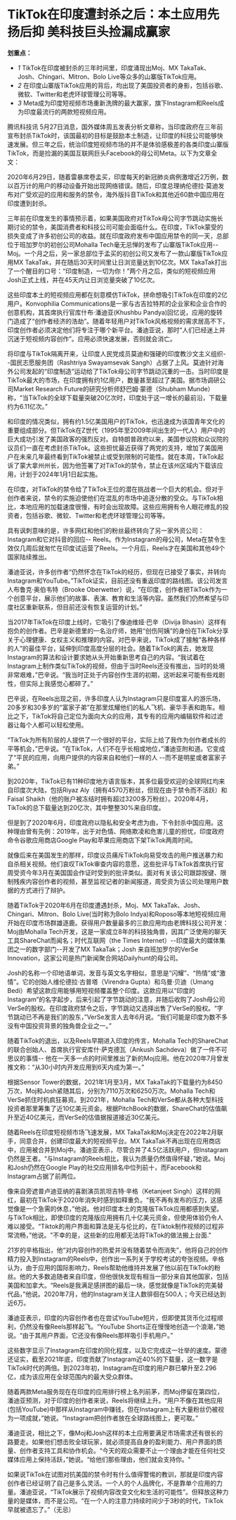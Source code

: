 # TikTok在印度遭封杀之后：本土应用先扬后抑 美科技巨头捡漏成赢家

**划重点：**

  * _1_ TikTok在印度被封杀的三年时间里，印度涌现出Moj、MX TakaTak、Josh、Chingari、Mitron、Bolo Live等众多的山寨版TikTok应用。
  * _2_ 在印度山寨版TikTok应用的背后，均出现了美国投资者的身影，包括谷歌、微软、Twitter和老虎环球管理公司等等。
  * _3_ Meta成为印度短视频市场重新洗牌的最大赢家，旗下Instagram和Reels成为印度最流行的两款短视频应用。

腾讯科技讯
5月27日消息，国外媒体周五发表分析文章称，当印度政府在三年前宣布封杀TikTok时，该国最初的目标是鼓励本土制造，让印度的科技公司能够快速发展。但三年之后，统治印度短视频市场的并不是体验感极差的各类印度山寨版TikTok，而是捡漏的美国互联网巨头Facebook的母公司Meta。以下为文章全文：

2020年6月29日，随着雷暴席卷孟买，印度每天的新冠肺炎病例激增近2万例，数以百万计的用户的移动设备开始出现网络错误。随后，印度总理纳伦德拉·莫迪发布对广受欢迎的应用和服务的禁令，海外版抖音TikTok和其他近60款中国应用在印度遭到封杀。

三年前在印度发生的事情预示着，如果美国政府对TikTok母公司字节跳动实施长期讨论的禁令，美国消费者和科技公司可能会面临什么。在印度，TikTok蒙受的损失变成了许多初创公司的收益。就在印度政府发布中国应用禁令的同一天，总部位于班加罗尔的初创公司Mohalla
Tech毫无忌惮的发布了山寨版TikTok应用--Moj。一个月之后，另一家总部位于孟买的初创公司又发布了一款山寨版TikTok应用MX
TakaTak，并在随后30天时间里让日浏览量达到10亿次。MX
TakaTak打出了一个醒目的口号：“印度制造，一切为你！”两个月之后，类似的短视频应用Josh正式上线，并在45天内让日浏览量突破了10亿次。

这些印度本土的短视频应用都在刻意模仿TikTok，拼命想吸引TikTok在印度的2亿用户。Konvophilia
Communications是一家与古吉拉特邦的企业家和企业合作的创意机构，其首席执行官库什布·潘迪亚(Khushbu
Pandya)回忆说，应用的旋转门造成了“创作者经济的浩劫”。随着年轻用户对TikTok风格视频的需求居高不下，印度创作者必须决定他们将专注于哪个新平台。潘迪亚说，那时“人们已经迷上并沉迷于短视频内容创作”。应用必须快速发展，否则就会消亡。

将印度与TikTok隔离开来，让印度人民党成员莫迪和强硬的印度教沙文主义组织--国民志愿服务团（Rashtriya Swayamsevak
Sangh）占据了上风。莫迪针对海外公司发起的“印度制造”运动给了TikTok母公司字节跳动沉重的一击。当时印度是TikTok最大的市场，在印度拥有约1亿用户，数量甚至超过了美国。据市场调研公司Market
Research Future的研究分析师舒巴姆·蒙德（Shubham
Munde）称，“当TikTok的全球下载量突破20亿次时，印度处于这一增长的最前沿，下载量约为6.11亿次。”

和印度的情况类似，拥有约1.5亿美国用户的TikTok，也迅速成为该国青年文化的重要组成部分。但TikTok在Z世代（1995年至2009年间出生的一代人）用户中的巨大成功引发了美国政客的强烈反对。自特朗普政府以来，美国参议院和众议院的议员们一直在考虑封杀TikTok。这些担忧最近获得了两党的支持，增加了美国用户在未来几年最终看到TikTok被禁止或受到限制的可能性。就在本周，TikTok起诉了蒙大拿州州长，因为他签署了对TikTok的禁令，禁止在该州区域内下载该应用，计划于2024年1月1日起实施。

在印度，对TikTok的禁令给了TikTok王位的潜在挑战者一个巨大的机会。但对于创作者来说，禁令的实施迫使他们在混乱的市场中追逐分散的受众。与TikTok相比，本地应用的加载速度很慢，有时会出现故障。这些应用拥有令人眼花缭乱的投资者，包括谷歌、微软、Twitter和老虎环球管理公司等等。

具有讽刺意味的是，许多网红和他们的粉丝最终转向了另一家外资公司：Instagram和它对抖音的回应--
Reels。作为Instagram的母公司，Meta在禁令生效仅几周后就匆忙在印度试运营了Reels。一个月后，Reels才在美国和其他49个国家陆续推出。

潘迪亚说，许多创作者“仍然怀念在TikTok的经历，但现在已接受了事实，并转向Instagram和YouTube。”TikTok证实，目前还没有重返印度的路线图。该公司发言人布鲁克·奥伯韦特（Brooke
Oberwetter）说，“在印度，创作者把TikTok作为一个创意平台，展示他们的故事、表演、教育和生活等内容。虽然我们仍然希望与印度社区重新联系，但目前还没有恢复运营的计划。”

当2017年TikTok在印度上线时，它吸引了像迪维娅·巴辛（Divija
Bhasin）这样有抱负的创作者。巴辛是新德里的一名治疗师，她用“创伤阿姨”的身份在TikTok分享关于心理健康、女权主义和推理的内容。对巴辛来说，TikTok成了接触“各种各样的人”的最佳平台，延伸到印度高度分层的社会。随着TikTok的离去，她发现Instagram的算法和设计要求她从头开始重新思考自己的内容。“我试着在Instagram上制作类似TikTok的视频，但由于当时Reels还没有推出，当时的处境非常艰难，”巴辛说。“我当时正处于内容创作生涯的初期，这听起来可能有些戏剧性，但实际上我感觉心都碎了。”

巴辛说，在Reels出现之前，许多印度人认为Instagram只是印度富人的游乐场，20多岁和30多岁的“富家子弟”在那里炫耀他们的私人飞机、豪华手表和跑车。相比之下，TikTok将自己定位为面向大众的应用，其专有的应用内编辑软件和过滤器让每个人都可以轻松使用。

“TikTok为所有阶层的人提供了一个很好的平台，实际上给了我作为创作者成长的平等机会，”巴辛说。“在TikTok，人们不在乎长相或地位，”潘迪亚附和道。它变成了“平民的应用，向用户提供的内容来自和他们一样的人
--而不是明星或者富家子弟。”

到2020年，TikTok已有11种印度地方语言版本，其多位最受欢迎的全球网红均来自印度次大陆，包括Riyaz
Aly（拥有4570万粉丝，但现在由于禁令而不活跃）和Faisal
Shaikh（他的账户被冻结时拥有超过3200多万粉丝）。2020年4月，TikTok的总下载量达到20亿次，其中整整30%来自印度。

但是到了2020年6月，印度政府以隐私和安全考虑为由，下令封杀中国应用。这种理由曾有先例：2019年，出于对色情、网络欺凌和危害儿童的担忧，印度政府命令谷歌应用商店Google
Play和苹果应用商店下架TikTok两周时间。

就像后来在美国发生的那样，印度议员痛斥TikTok向易受攻击的用户推送暴力和自杀相关视频。他们哀叹TikTok审查内容的意愿，这些批评与TikTok首席执行官周受资今年3月在美国国会作证时受到的批评类似。面对有关该公司跟踪按键、限制残疾内容创作者的视频，甚至监视记者的新闻报道，周受资为该公司处理用户数据的方式进行了辩护。

随着TikTok于2020年6月在印度遭遇封杀，Moj、MX TakaTak、Josh、Chingari、Mitron、Bolo Live(当时称为Bolo
Indya)和Roposo等本地短视频应用开始在印度市场群雄逐鹿。获得用户数量最多的三款应用均由老牌科技公司开发：Moj由Mohalla
Tech开发，这是一家成立8年的科技独角兽，因其广泛使用的聊天工具ShareChat而闻名；时代互联网（the Times
Internet）--印度最大的媒体集团之一的数字部门--开发了MX TakaTak；Josh 来自班加罗尔的VerSe
Innovation，这家公司是热门新闻聚合网站Dailyhunt的母公司。

Josh的名称一个印地语单词，发音与英文名字相似，意思是“闪耀”、“热情”或“激情”。它的创始人维伦德拉·古普塔（Virendra
Gupta）和乌曼·贝迪（Umang
Bedi）希望这款应用能够用短视频覆盖整个印度。这款应用以“印度的Instagram”的名字起步，后来引起了字节跳动的注意，并随后收购了Josh母公司VerSe的股权。在印度政府禁令之后，字节跳动又选择出售了VerSe的股权。“字节跳动已不再是我们的股东，”VerSe发言人去年6月说。“我们可能是印度为数不多没有中国投资背景的独角兽企业之一。”

随着TikTok的退出，以及Reels早期进入印度的传言，Mohalla Tech的ShareChat的联合创始人、首席执行官安库什·萨克德瓦（Ankush
Sachdeva）做了一件不可思议的事情--
他在一天多一点的时间里推出了新的Moj应用。他在2020年7月曾发推文称：“从30小时内开发应用到6天内成为第一。”

根据Sensor Tower的数据，2021年1月至3月，MX
TakaTak的下载量约为8450万次，Moj和Josh紧随其后，分别为7110万次和6250万次。Mohalla
Tech和VerSe抓住时机疯狂募资。到2021年，Mohalla
Tech和VerSe都从各种大型科技投资者那里筹集了近10亿美元资金。根据PitchBook的数据，ShareChat的估值飙升至近40亿美元，而VerSe的估值据报道接近30亿美元。

随着Reels在印度短视频市场飞速发展，MX TakaTak和Moj决定在2022年2月联手，同意合并，创建印度最大的短视频平台。MX
TakaTak不再出现在应用商店中，应用被合并到Moj中。潘迪亚表示，尽管合并了4.5亿活跃用户，但Instagram仍然是王者。“与Instagram的Reels相比，我认为质量仍然值得怀疑，”她说。Moj和Josh仍然在Google
Play的社交应用排名中位列前十，而Facebook和Instagram占据了前两位。

像来自旁遮普卢迪亚纳的喜剧演员凯坦吉特·辛格（Ketanjeet
Singh）这样的网红，最初在TikTok于2020年消失时感到如释重负。“我不再有发布的压力，这感觉像是一个急需的休息，”他说。他对印度本土的克隆版TikTok应用都感到失望。与TikTok相比，即使印度的克隆版应用拥有几十亿美元资金，但使用体验仍令人难以接受。“Tiktok的用户界面和算法是无与伦比的，在Tiktok制作视频的过程非常流畅，”他说。"不幸的是，这些新的应用都无法将TikTok的做法搬上台面."

21岁的辛格指出，他“对内容创作的热爱并没有随着禁令而消失”，他将自己的创作精力投入到Instagram的Reels中，创作出一系列关于学校考试的夸张视频。辛格认为，由于应用的国际影响力，Reels帮助他维持并发展了他以前在TikTok的粉丝。他的大多数追随者来自印度，但他很快发现有相当一部分来自其他国家，包括美国和加拿大。“Reels是我满足感拼图的最后一块，感觉就像是TikTok的完美替代品，”他说。2020年7月，他的Instagram关注人数徘徊在500人；今天已经达到近6万。

潘迪亚表示，印度的内容创作者也在尝试YouTube短片，但即使其货币化过程顺利，仍然没有像Reels那样起飞。“YouTube
Shorts正在慢慢地创造一个浪潮，”她说。“由于其用户界面，它还没有像Reels那样吸引手机用户。”

这些数字显示了Instagram在印度的同化程度，以及它完成这一壮举的速度。蒙德还证实，截至2021年底，印度贡献了Instagram近40%的下载量，这一数字是TikTok时代的两倍。到2023年初，Instagram在印度的用户群已攀升至2.296亿，成为该应用在全球范围内的最大受众群体。

随着两款Meta服务现在在印度的应用排行榜上名列前茅，而Moj停留在第四位，潘迪亚预测，对于印度的创作者来说，Reels将继续上升。“用户不像在其他应用(包括YouTube)中那样从Instagram中赚钱，但在Instagram上有大量粉丝仍被视为一项成就，”她说。“Instagram把创作者放在全球路线图上，更可取。”

潘迪亚说，相比之下，像Moj和Josh这样的本土应用要满足市场需求还有很长的路要走。如果他们想击败全球玩家，就必须提高自身的盈利能力、用户界面的质量、创作者支持工具和协作机会。“今天的观众需要不止一个理由才能在任何社交媒体应用上保持活跃，”她说。“给他们那些理由，他们就会支持你。"

如果说TikTok在试图对抗美国的禁令时有什么值得警惕的教训，那就是印度内容创作者已经证明了自己是多么灵活。一个人的个人品牌化，不是靠单个应用的力量。潘迪亚说，“TikTok展示了视频内容改变文化和生活的可能性”。但释放这种力量的是媒体，而不是公司。“在一个人的注意力持续时间少于3秒的时代，TikTok早就被遗忘了。”（无忌）

